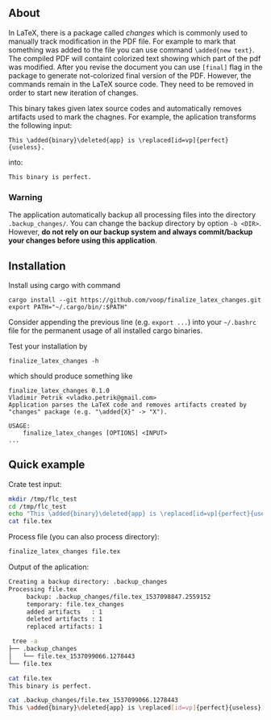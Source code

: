 ## About
In LaTeX, there is a package called _changes_ which is commonly used to manually track modification in the PDF file. For example to mark that something was added to the file you can use command `\added{new text}`. The compiled PDF will containt colorized text showing which part of the pdf was modified. After you revise the document you can use `[final]` flag in the package to generate not-colorized final version of the PDF. However, the commands remain in the LaTeX source code. They need to be removed in order to start new iteration of changes.

This binary takes given latex source codes and automatically removes artifacts used to mark the chagnes. For example, the aplication transforms the following input:

```
This \added{binary}\deleted{app} is \replaced[id=vp]{perfect}{useless}.
```
into:
```
This binary is perfect.
```

### Warning
The application automatically backup all processing files into the directory `.backup_changes/`. You can change the backup directory by option `-b <DIR>`. However, **do not rely on our backup system and always commit/backup your changes before using this application**.

## Installation

Install using cargo with command
```
cargo install --git https://github.com/voop/finalize_latex_changes.git
export PATH="~/.cargo/bin/:$PATH"
```
Consider appending the previous line (e.g. `export ...`) into your `~/.bashrc` file for the permanent usage of all installed cargo binaries.

Test your installation by
```
finalize_latex_changes -h
```
which should produce something like
```
finalize_latex_changes 0.1.0
Vladimir Petrik <vladko.petrik@gmail.com>
Application parses the LaTeX code and removes artifacts created by "changes" package (e.g. "\added{X}" -> "X").

USAGE:
    finalize_latex_changes [OPTIONS] <INPUT>
...
```

## Quick example

Crate test input:
```sh
mkdir /tmp/flc_test
cd /tmp/flc_test
echo "This \added{binary}\deleted{app} is \replaced[id=vp]{perfect}{useless}." > file.tex
cat file.tex
```
Process file (you can also process directory):
```sh
finalize_latex_changes file.tex
```
Output of the aplication:
```sh
Creating a backup directory: .backup_changes
Processing file.tex
	 backup: .backup_changes/file.tex_1537098847.2559152
	 temporary: file.tex_changes
	 added artifacts   : 1
	 deleted artifacts : 1
	 replaced artifacts: 1
```
```sh
 tree -a
├── .backup_changes
│   └── file.tex_1537099066.1278443
└── file.tex

cat file.tex
This binary is perfect.

cat .backup_changes/file.tex_1537099066.1278443
This \added{binary}\deleted{app} is \replaced[id=vp]{perfect}{useless}.
```
